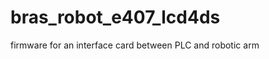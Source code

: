 bras_robot_e407_lcd4ds
======================

firmware for an interface card between PLC and robotic arm
